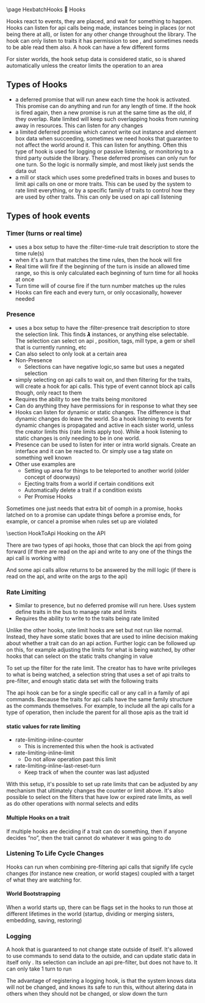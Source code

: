 \page HexbatchHooks 📎 Hooks

Hooks react to events, they are placed, and wait for something to happen. Hooks can listen for api calls being made, instances being in places (or not being there at all), or listen for any other change throughout the library. The hook can only listen to traits it has permission to see , and sometimes needs to be able read them also. A hook can have a few different forms

For sister worlds, the hook setup data is considered static, so is shared automatically unless the creator limits the operation to an area


## Types of Hooks



*   a deferred promise that will run anew each time the hook is activated. This promise can do anything and run for any length of time. If the hook is fired again, then a new promise is run at the same time as the old, if they overlap. Rate limited will keep such overlapping hooks from running away in resources. This can listen for any changes
*   a limited deferred promise which cannot write out instance and element box data when succeeding, sometimes we need hooks that guarantee to not affect the world around it. This can listen for anything. Often this type of hook is used for logging or passive listening, or monitoring to a third party outside the library. These deferred promises can only run for one turn. So the logic is normally simple, and most likely just sends the data out
*   a mill or stack which uses some predefined traits in boxes and buses to limit api calls on one or more traits. This can be used by the system to rate limit everything, or by a specific family of traits to control how they are used by other traits. This can only be used on api call listening


## Types of hook events


### Timer (turns or real time)



*   uses a box setup to have the :filter-time-rule trait description to store the time rule(s)
*   when it's a turn that matches the time rules, then the hook will fire
*   Real time will fire if the beginning of the turn is inside an allowed time range, so this is only calculated each beginning of turn time for all hooks at once
*   Turn time will of course fire if the turn number matches up the rules
*   Hooks can fire each and every turn, or only occasionally, however needed


### Presence



*   uses a box setup to have the :filter-presence trait description to store the selection link. This finds 𝞴 instances, or anything else selectable. The selection can select on api , position, tags, mill type, a gem or shell that is currently running, etc
*   Can also select to only look at a certain area
*   Non-Presence
    *   Selections can have negative logic,so same but uses a negated selection
*   simply selecting on api calls to wait on, and then filtering for the traits, will create a hook for api calls. This type of event cannot block api calls though, only react to them
*   Requires the ability to see the traits being monitored
*   Can do anything they have permissions for  in response to what they see
*   Hooks can listen for dynamic or static changes. The difference is that dynamic changes do leave the world. So a hook listening to events for dynamic changes is propagated and active in each sister world, unless the creator limits this (rate limits apply too). While a hook listening to static changes is only needing to be in one world.
*   Presence can be used to listen for inter or intra world signals. Create an interface and it can be reacted to. Or simply use a tag state on something well known
*   Other use examples are
    *   Setting up area for things to be teleported to another world (older concept of doorways)
    *   Ejecting traits from a world if certain conditions exit
    *   Automatically delete a trait if a condition exists
    *   Per Promise Hooks

   Sometimes one just needs that extra bit of oomph in a promise, hooks latched on to a promise can update things before a promise ends, for example, or cancel a promise when rules set up are violated


\section HookToApi Hooking on the API

There are two types of api hooks, those that can block the api from going forward (if there are read on the api and write to any one of the things the api call is working with)

And some api calls allow returns to be answered by the mill logic (if there is read on the api, and write on the args to the api)

   


### Rate Limiting



*   Similar to presence, but no deferred promise will run here. Uses system define traits in the bus to manage rate and limits
*   Requires the ability to write to the traits being rate limited

Unlike the other hooks, rate limit hooks are set but not run like normal. Instead, they have some static boxes that are used to inline decision making about whether a trait can do an api action. Further logic can be followed up on this, for example adjusting the limits for what is being watched, by other hooks that can select on the static traits changing in value

To set up the filter for the rate limit. The creator has to have write privileges to what is being watched, a selection string that uses a set of api traits to pre-filter, and enough static data set with the following traits

The api hook can be for a single specific call or any call in a family of api commands. Because the traits for api calls have the same family structure as the commands themselves. For example, to include all the api calls for a type of operation, then include the parent for all those apis as the trait id


#### static values for rate limiting



*   rate-limiting-inline-counter
    *   This is incremented this when the hook is activated
*   rate-limiting-inline-limit
    *   Do not allow operation past this limit
*   rate-limiting-inline-last-reset-turn
    *   Keep track of when the counter was last adjusted

With this setup, it's possible to set up rate limits that can be adjusted by any mechanism that ultimately changes the counter or limit above. It's also possible to select on the filters that have low or expired rate limits, as well as do other operations with normal selects and edits


#### Multiple Hooks on a trait

If multiple hooks are deciding if a trait can do something, then if anyone  decides “no”, then the trait cannot do whatever it was going to do


### Listening To Life Cycle Changes

Hooks can run when combining pre-filtering api calls that signify life cycle changes (for instance new creation, or world stages) coupled with a target of what they are watching for.


#### World Bootstrapping

When a world starts up, there can be flags set in the hooks to run those at different lifetimes in the world (startup, dividing or merging sisters, embedding, saving, restoring)


### Logging

A hook that is guaranteed to not change state outside of itself. It's allowed to use commands to send data to the outside, and can update static data in itself only . Its selection can include an api pre-filter, but does not have to. It can only take 1 turn to run

The advantage of registering a logging hook, is that the system knows data will not be changed, and knows its safe to run this, without altering data in others when they should not be changed, or slow down the turn